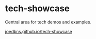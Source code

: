 # tech-showcase
Central area for tech demos and examples.

[joedbns.github.io/tech-showcase](https://joedbns.github.io/tech-showcase)
